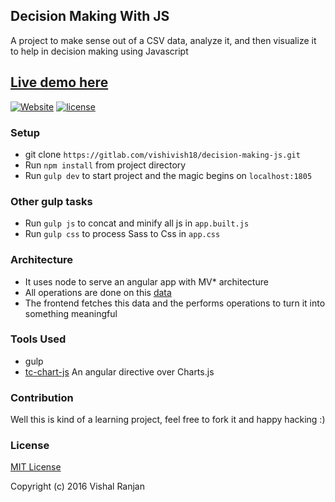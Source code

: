 ## Decision Making With JS
A project to make sense out of a CSV data, analyze it, and then visualize it to help in decision making using Javascript


## [Live demo here](http://decision-making.vishalranjan.in/)
[![Website](https://img.shields.io/website-up-down-green-red/http/shields.io.svg?maxAge=2592000)](http://decision-making.vishalranjan.in/) [![license](https://img.shields.io/github/license/mashape/apistatus.svg?maxAge=2592000)](http://mit-license.org/)


### Setup
* git clone `https://gitlab.com/vishivish18/decision-making-js.git`
* Run `npm install` from project directory
* Run `gulp dev` to start project and the magic begins on `localhost:1805`

### Other gulp tasks

* Run `gulp js` to concat and minify all js in `app.built.js`
* Run `gulp css` to process Sass to Css in `app.css`


### Architecture

* It uses node to serve an angular app with MV* architecture
* All operations are done on this [data](http://decision-making.vishalranjan.in/data/sachin.csv) 
* The frontend fetches this data and the performs operations to turn it into something meaningful

### Tools Used
* gulp
* [tc-chart-js](http://carlcraig.github.io/tc-angular-chartjs/) An angular directive over Charts.js


### Contribution
Well this is kind of a learning project, feel free to fork it and happy hacking :)

### License
[MIT License](http://mit-license.org/)

Copyright (c) 2016 Vishal Ranjan

